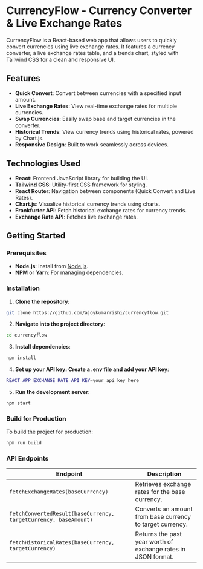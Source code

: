 # CurrencyFlow - Currency Converter & Live Exchange Rates

CurrencyFlow is a React-based web app that allows users to quickly convert currencies using live exchange rates. It features a currency converter, a live exchange rates table, and a trends chart, styled with Tailwind CSS for a clean and responsive UI.

## Features

- **Quick Convert**: Convert between currencies with a specified input amount.
- **Live Exchange Rates**: View real-time exchange rates for multiple currencies.
- **Swap Currencies**: Easily swap base and target currencies in the converter.
- **Historical Trends**: View currency trends using historical rates, powered by Chart.js.
- **Responsive Design**: Built to work seamlessly across devices.

## Technologies Used

- **React**: Frontend JavaScript library for building the UI.
- **Tailwind CSS**: Utility-first CSS framework for styling.
- **React Router**: Navigation between components (Quick Convert and Live Rates).
- **Chart.js**: Visualize historical currency trends using charts.
- **Frankfurter API**: Fetch historical exchange rates for currency trends.
- **Exchange Rate API**: Fetches live exchange rates.

## Getting Started

### Prerequisites

- **Node.js**: Install from [Node.js](https://nodejs.org/).
- **NPM** or **Yarn**: For managing dependencies.

### Installation

1. **Clone the repository**:
```bash
git clone https://github.com/ajoykumarrishi/currencyflow.git
```

2. **Navigate into the project directory**:
```bash
cd currencyflow
```

3. **Install dependencies**:
```bash
npm install
```

4. **Set up your API key: Create a .env file and add your API key**:
```bash
REACT_APP_EXCHANGE_RATE_API_KEY=your_api_key_here
```

5. **Run the development server**:
```bash
npm start
```

### Build for Production

To build the project for production:
```bash
npm run build
```

### API Endpoints

| Endpoint | Description |
|----------|-------------|
| `fetchExchangeRates(baseCurrency)` | Retrieves exchange rates for the base currency. |
| `fetchConvertedResult(baseCurrency, targetCurrency, baseAmount)` | Converts an amount from base currency to target currency. |
| `fetchHistoricalRates(baseCurrency, targetCurrency)` | Returns the past year worth of exchange rates in JSON format. |
